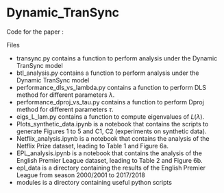 # Dynamic_TranSync

Code for the paper : 

Files

 + transync.py contains a function to perform analysis under the Dynamic TranSync model
 + btl_analysis.py contains a function to perform analysis under the Dynamic TranSync model
 + performance_dls_vs_lambda.py contains a function to perform DLS method for different parameters $\lambda$.
 + performance_dproj_vs_tau.py contains a function to perform Dproj method for different parameters $\tau$.
 + eigs_L_lam.py contains a function to compute eigenvalues of $L(\lambda)$.
 + Plots_synthetic_data.ipynb is a notebook that contains the scripts to generate Figures 1 to 5 and C1, C2 (experiments on synthetic data).
 + Netflix_analysis.ipynb is a notebook that contains the analysis of the Netflix Prize dataset, leading to Table 1 and Figure 6a.
 + EPL_analysis.ipynb is a notebook that contains the analysis of the English Premier League dataset, leading to Table 2 and Figure 6b.
 + epl_data is a directory containing the results of the English Premier League from season 2000/2001 to 2017/2018
 + modules is a directory containing useful python scripts 
